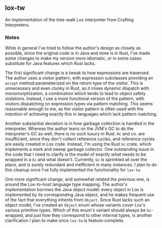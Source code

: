 ## lox-tw

An implementation of the tree-walk Lox interpreter from Crafting Interpreters.


### Notes

While in general I've tried to follow the author's design as closely as
possible, since the original code is in Java and mine is in Rust, I've made
some changes to make my version more idiomatic, or in some cases substitute
for Java features which Rust lacks.

The first significant change is a tweak to how expressions are traversed. The
author uses a visitor pattern, with expression subclasses providing an `accept`
method parameterized on the return type of the visitor. This is unnecessary and
even clunky in Rust, as it mixes dynamic dispatch with monomorphization, a
combination which tends to lead to object safety violations. Instead, I use a
more functional version of the pattern, with visitors dispatching on expression
types via pattern matching. This seems reasonable enough to me, as the visitor
pattern is often used with the intention of achieving exactly this in languages
which lack pattern matching.

Another substantial deviation is in how garbage collection is handled in the
interpreter. Whereas the author leans on the JVM's GC to do the interpreter's
GC as well, there is no such luxury in Rust. `Rc` and co. are insufficient,
since they don't collect reference cycles, and reference cycles are easily
created in Lox code. Instead, I'm using the Rust `Gc` crate, which implements a
mark and sweep garbage collector. One outstanding issue in the code that I
need to clarify is the model of exactly *what* needs to be wrapped in a `Gc` and
what doesn't. Currently, `Gc` is sprinkled all over the place, and is surely
redundant and inefficient in many instances. I plan to do this cleanup once
I've fully implemented the functionality for `lox-tw`.

One more significant change, and somewhat related the previous one, is around
the Lox-to-host language type mapping. The author's implementation borrows the
Java object model: every object in Lox is implemented by its corresponding Java
object, and he makes frequent use of the fact that everything inherits from
`Object`. Since Rust lacks such an object model, I've created an `Object` enum
whose variants cover Lox's various primitive types. Which of this enum's
variant should always be `Gc`-wrapped, and just how they correspond to other
internal types, is another clarification I plan to make once `lox-tw` is
feature-complete.
